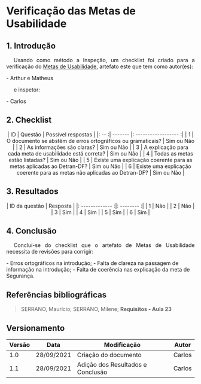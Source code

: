 # Verificação das Metas de Usabilidade

## 1. Introdução
<p style="text-indent: 20px; text-align: justify">
Usando como método a Inspeção, um checklist foi criado para a verificação do <a href="../../analiseRequisitos/metas_de_usabilidade" target="_blank">Metas de Usabilidade</a>, artefato este que tem como autor(es):
</p>
- Arthur e Matheus
<p style="text-indent: 20px; text-align: justify">
e inspetor:
</p>
- Carlos

## 2. Checklist

<center>

| ID | Questão | Possível respostas |
|: -- :| ------- |: ------------------ :|
| 1 | O documento se abstêm de erros ortográficos ou gramaticais? | Sim ou Não |
| 2 | As informações são claras? | Sim ou Não |
| 3 | A explicação para cada meta de usabilidade está correta? | Sim ou Não |
| 4 | Todas as metas estão listadas? | Sim ou Não |
| 5 | Existe uma explicação coerente para as metas aplicadas ao Detran-DF? | Sim ou Não |
| 6 | Existe uma explicação coerente para as metas não aplicadas ao Detran-DF? | Sim ou Não |

</center>

## 3. Resultados

<center>

| ID da questão | Resposta |
|: ------------- :|: -------- :|
| 1 | Não |
| 2 | Não |
| 3 | Sim |
| 4 | Sim |
| 5 | Sim |
| 6 | Sim |

</center>

## 4. Conclusão 
<p style="text-indent: 20px; text-align: justify">
Concluí-se do checklist que o artefato de Metas de Usabilidade necessita de revisões para corrigir:
</p>
- Erros ortográficos na introdução; 
- Falta de clareza na passagem de informação na introdução;
- Falta de coerência nas explicação da meta de Segurança.

## Referências bibliográficas
> SERRANO, Maurício; SERRANO, Milene; <b>Requisitos - Aula 23</b>

## Versionamento

| Versão | Data       | Modificação           | Autor  |
| ------ | ---------- | --------------------- | ------ |
| 1.0    | 28/09/2021 | Criação do documento  | Carlos |
| 1.1    | 28/09/2021 | Adição dos Resultados e Conclusão | Carlos 